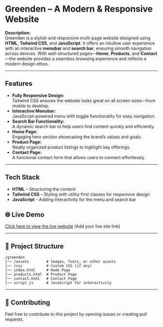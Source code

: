 
#  **Greenden – A Modern & Responsive Website**  

**Description:**  
Greenden is a stylish and responsive multi-page website designed using **HTML**, **Tailwind CSS**, and **JavaScript**. It offers an intuitive user experience with an interactive **menubar** and **search bar**, ensuring smooth navigation across devices. With well-structured pages—**Home**, **Products**, and **Contact**—the website provides a seamless browsing experience and reflects a modern design ethos.

---

##  **Features**  
- **Fully Responsive Design:**  
  Tailwind CSS ensures the website looks great on all screen sizes—from mobile to desktop.  
- **Interactive Menubar:**  
  JavaScript-powered menu with toggle functionality for easy navigation.  
- **Search Bar Functionality:**  
  A dynamic search bar to help users find content quickly and efficiently.  
- **Home Page:**  
  Engaging hero section showcasing the brand’s values and goals.  
- **Product Page:**  
  Neatly organized product listings to highlight key offerings.  
- **Contact Page:**  
  A functional contact form that allows users to connect effortlessly.  

---

##  **Tech Stack**  
- **HTML** – Structuring the content  
- **Tailwind CSS** – Styling with utility-first classes for responsive design  
- **JavaScript** – Adding interactivity for the menu and search bar  


## 🌐 **Live Demo**  
[Click here to view the live website](#) (Add your live site link)

---

## 📂 **Project Structure**  
```
/greenden
│── /assets        # Images, fonts, or other assets
│── /css           # Custom CSS (if any)
│── index.html     # Home Page  
│── products.html  # Product Page  
│── contact.html   # Contact Page  
│── script.js      # JavaScript for interactivity  
```

---

## 🤝 **Contributing**  
Feel free to contribute to this project by opening issues or creating pull requests.

